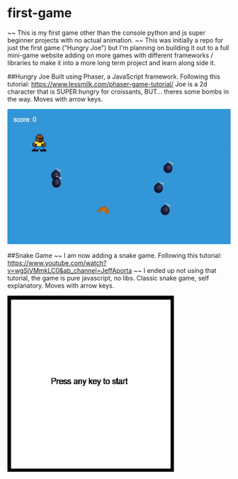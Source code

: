 # first-game
~~ This is my first game other than the console python and js super beginner projects with no actual animation. ~~
This was initially a repo for just the first game ("Hungry Joe") but I'm planning on building it out to a full mini-game website
adding on more games with different frameworks / libraries to make it into a more long term project and learn along side it. 

##Hungry Joe 
Built using Phaser, a JavaScript framework. Following this tutorial: https://www.lessmilk.com/phaser-game-tutorial/
Joe is a 2d character that is SUPER hungry for croissants, BUT... theres some bombs in the way. Moves with arrow keys.

![Hungry Joe gif](https://github.com/FerM-boop/first-game/blob/main/assets/hungry_joe.gif)

##Snake Game
~~ I am now adding a snake game. Following this tutorial: https://www.youtube.com/watch?v=wgSjVMmkLC0&ab_channel=JeffAporta ~~
I ended up not using that tutorial, the game is pure javascript, no libs.
Classic snake game, self explanatory. Moves with arrow keys.

![Snake Game gif](https://github.com/FerM-boop/first-game/blob/main/assets/snake_game.gif)
